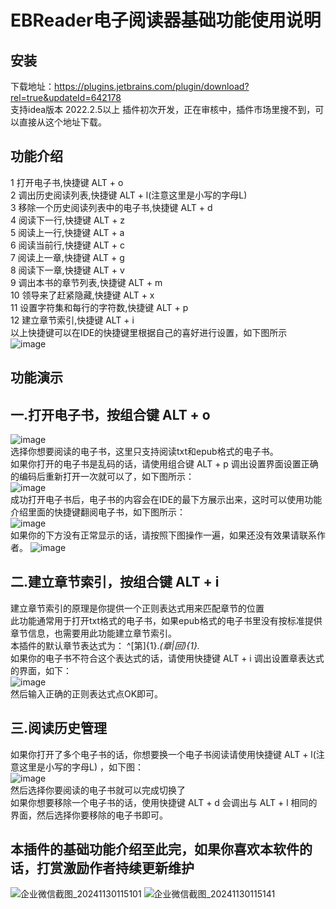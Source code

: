 # EBReader电子阅读器基础功能使用说明
## 安装
下载地址：https://plugins.jetbrains.com/plugin/download?rel=true&updateId=642178  
支持idea版本 2022.2.5以上
插件初次开发，正在审核中，插件市场里搜不到，可以直接从这个地址下载。
## 功能介绍
1   打开电子书,快捷键 ALT + o  
2   调出历史阅读列表,快捷键 ALT + l(注意这里是小写的字母L)  
3   移除一个历史阅读列表中的电子书,快捷键 ALT + d  
4   阅读下一行,快捷键 ALT + z  
5   阅读上一行,快捷键 ALT + a  
6   阅读当前行,快捷键 ALT + c  
7   阅读上一章,快捷键 ALT + g  
8   阅读下一章,快捷键 ALT + v  
9   调出本书的章节列表,快捷键 ALT + m  
10  领导来了赶紧隐藏,快捷键 ALT + x  
11  设置字符集和每行的字符数,快捷键 ALT + p  
12  建立章节索引,快捷键 ALT + i  
以上快捷键可以在IDE的快捷键里根据自己的喜好进行设置，如下图所示  
![image](https://github.com/user-attachments/assets/4a919505-0806-4ebb-b69a-b633f60425b3)  

## 功能演示
## 一.打开电子书，按组合键 ALT + o  
![image](https://github.com/user-attachments/assets/8c64453f-2420-4f73-97b2-9cf8b715e287)  
选择你想要阅读的电子书，这里只支持阅读txt和epub格式的电子书。  
如果你打开的电子书是乱码的话，请使用组合键 ALT + p 调出设置界面设置正确的编码后重新打开一次就可以了，如下图所示：  
![image](https://github.com/user-attachments/assets/5f0ec1a8-ab07-4f1d-8ec8-23c4b25d46b5)  
成功打开电子书后，电子书的内容会在IDE的最下方展示出来，这时可以使用功能介绍里面的快捷键翻阅电子书，如下图所示：  
![image](https://github.com/user-attachments/assets/7e69fa3f-7b2f-40fb-a6d3-4dd70ac9023f)  
如果你的下方没有正常显示的话，请按照下图操作一遍，如果还没有效果请联系作者。
![image](https://github.com/user-attachments/assets/bf83ca48-30a9-40fc-badc-d2f7bd8d84b6)  

## 二.建立章节索引，按组合键 ALT + i
建立章节索引的原理是你提供一个正则表达式用来匹配章节的位置  
此功能通常用于打开txt格式的电子书，如果epub格式的电子书里没有按标准提供章节信息，也需要用此功能建立章节索引。  
本插件的默认章节表达式为：  ^[第]{1}.*(章|回){1}.*  
如果你的电子书不符合这个表达式的话，请使用快捷键 ALT + i 调出设置章表达式的界面，如下：  
![image](https://github.com/user-attachments/assets/99b7ccff-a32c-4b49-b88d-328cffe4b01a)  
然后输入正确的正则表达式点OK即可。  
## 三.阅读历史管理  
如果你打开了多个电子书的话，你想要换一个电子书阅读请使用快捷键 ALT + l(注意这里是小写的字母L) ，如下图：  
![image](https://github.com/user-attachments/assets/fa49fc2a-de9e-438b-921c-d0571d03f4ce)  
然后选择你要阅读的电子书就可以完成切换了  
如果你想要移除一个电子书的话，使用快捷键 ALT + d 会调出与 ALT + l 相同的界面，然后选择你要移除的电子书即可。
## 本插件的基础功能介绍至此完，如果你喜欢本软件的话，打赏激励作者持续更新维护  
![企业微信截图_20241130115101](https://github.com/user-attachments/assets/ab66f392-fd61-4df5-85ac-270cc867ae5c)
![企业微信截图_20241130115141](https://github.com/user-attachments/assets/83b5d748-68b6-405f-8558-eaaa1e6ee917)

